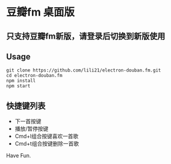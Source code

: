 # 豆瓣fm 桌面版

## 只支持豆瓣fm新版，请登录后切换到新版使用

## Usage

```
git clone https://github.com/lili21/electron-douban.fm.git
cd electron-douban.fm
npm install
npm start
```

## 快捷键列表

* 下一首按键
* 播放/暂停按键
* Cmd+l组合按键喜欢一首歌
* Cmd+t组合按键删除一首歌

Have Fun.
